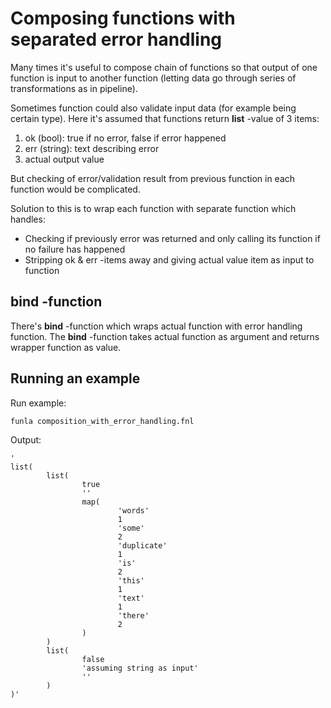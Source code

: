 
# Composing functions with separated error handling
Many times it's useful to compose chain of functions so that output of one
function is input to another function (letting data go through series of transformations as in pipeline).

Sometimes function could also validate input data (for example being certain type).
Here it's assumed that functions return **list** -value of 3 items:

1. ok (bool): true if no error, false if error happened
2. err (string): text describing error
3. actual output value

But checking of error/validation result from previous function in each function
would be complicated.

Solution to this is to wrap each function with separate function which handles:

* Checking if previously error was returned and only calling its function if no failure has happened
* Stripping ok & err -items away and giving actual value item as input to function

## bind -function
There's **bind** -function which wraps actual function with error handling function.
The **bind** -function takes actual function as argument and returns wrapper function as value.

## Running an example

Run example:

```
funla composition_with_error_handling.fnl
```

Output:

```
'
list(
        list(
                true
                ''
                map(
                        'words'
                        1
                        'some'
                        2
                        'duplicate'
                        1
                        'is'
                        2
                        'this'
                        1
                        'text'
                        1
                        'there'
                        2
                )
        )
        list(
                false
                'assuming string as input'
                ''
        )
)'
```
